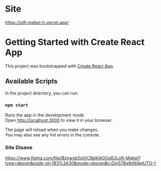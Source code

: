  # Site
https://loft-mebel-h.vercel.app/

# Getting Started with Create React App

This project was bootstrapped with [Create React App](https://github.com/facebook/create-react-app).

## Available Scripts

In the project directory, you can run:

### `npm start`

Runs the app in the development mode.\
Open [http://localhost:3000](http://localhost:3000) to view it in your browser.

The page will reload when you make changes.\
You may also see any lint errors in the console.

### Site Disane

https://www.figma.com/file/Bznwxb5qXiC8blkIkGGgEj/Loft-Mebel?type=design&node-id=183%3A30&mode=design&t=Din578q9nNAelUTO-1
